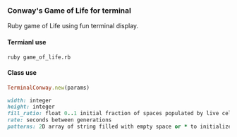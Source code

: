 ### Conway's Game of Life for terminal
Ruby game of Life using fun terminal display.

#### Termianl use
`ruby game_of_life.rb`

#### Class use
```ruby
TerminalConway.new(params)

width: integer
height: integer
fill_ratio: float 0..1 initial fraction of spaces populated by live cells
rate: seconds between generations
patterns: 2D array of string filled with empty space or * to initialize cell pattern
```

